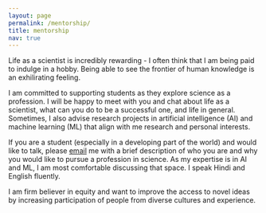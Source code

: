 ```yaml
---
layout: page
permalink: /mentorship/
title: mentorship
nav: true
---
```


Life as a scientist is incredibly rewarding - I often think that I am being paid to indulge in a hobby. Being able to see the frontier of human knowledge is an exhilirating feeling.  

I am committed to supporting students as they explore science as a profession. I will be happy to meet with you and chat about life as a scientist, what can you do to be a successful one, and life in general. Sometimes, I also advise research projects in artificial intelligence (AI) and machine learning (ML) that align with me research and personal interests.

If you are a student (especially in a developing part of the world) and would like to talk, please [email](mailto:shiwali.mohan@gmail.com) me with a brief description of who you are and why you would like to pursue a profession in science. As my expertise is in AI and ML, I am most comfortable discussing that space. I speak Hindi and English fluently.

I am firm believer in equity and want to improve the access to novel ideas by increasing participation of people from diverse cultures and experience.
